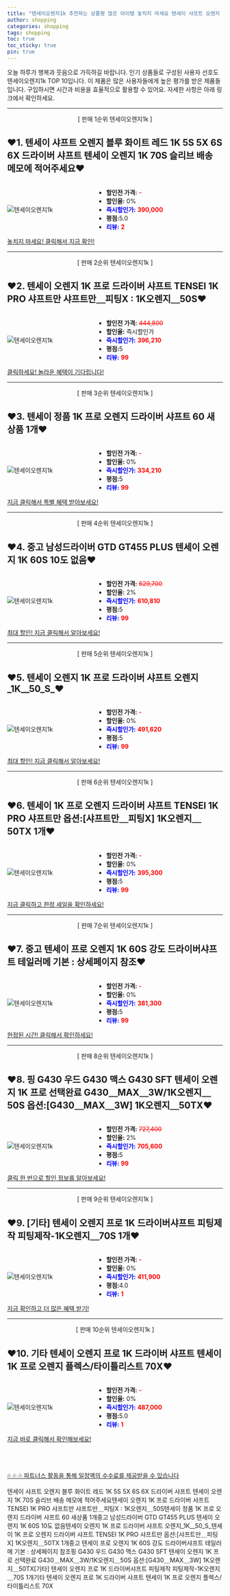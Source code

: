 ```yaml
---
title: "텐세이오렌지1k 추천하는 상품평 많은 아이템 놓치지 마세요 텐세이 샤프트 오렌지 블루 화이트"
author: shopping
categories: shopping
tags: shopping
toc: true
toc_sticky: true
pin: true
---
```

오늘 하루가 행복과 웃음으로 가득하길 바랍니다. 인기 상품들로 구성된 사용자 선호도 텐세이오렌지1k TOP 10입니다. 이 제품은 많은 사용자들에게 높은 평가를 받은 제품들입니다. 구입하시면 시간과 비용을 효율적으로 활용할 수 있어요. 자세한 사항은 아래 링크에서 확인하세요.

---
<p class="toplist" style="margin: 0 auto; display: block; width: fit-content;">[ 판매 1순위 텐세이오렌지1k ]</p>

<h2><strong>❤️1. 텐세이 샤프트 오렌지 블루 화이트 레드 1K 5S 5X 6S 6X 드라이버 샤프트 텐세이 오렌지 1K 70S 슬리브 배송 메모에 적어주세요❤️</strong></h2>

<div style="display: flex; align-items: center;">
    <div style="flex: 0.4;">
        <img src="https://thumbnail9.coupangcdn.com/thumbnails/remote/230x230ex/image/vendor_inventory/e945/43c111a39155e5288ff4cd757fe00dc326457cc416f89d976e848b7a9ce2.jpg" alt="텐세이오렌지1k" style="max-width: 100%;">
    </div>
    <div style="flex: 0.6; margin-left: 10px;">
        <ul>
            <li><strong>할인전 가격:</strong> <del style="color: red;">-</del></li>
            <li><strong>할인율:</strong> 0%</li>
            <li><span style='color:blue'><strong>즉시할인가:</strong></span> <span style='color:red'><strong>390,000</strong></span></li>
            <li><strong>평점:</strong>5.0</li>
            <li><span style='color:blue'><strong>리뷰:</strong></span> <span style='color:red'><strong>2</strong></span></li>
        </ul>
    </div>
</div>
<div class="center">
    <a href="https://selin100587001.github.io?lptag=AF9450613&subid=githubio&pageKey=7474257128&traceid=V0-153&itemId=19509042550&vendorItemId=86617949430" class="myButton">
        놓치지 마세요! 클릭해서 지금 확인!
    </a>
</div>


---
<p class="toplist" style="margin: 0 auto; display: block; width: fit-content;">[ 판매 2순위 텐세이오렌지1k ]</p>

<h2><strong>❤️2. 텐세이 오렌지 1K 프로 드라이버 샤프트 TENSEI 1K PRO 샤프트만 샤프트만＿피팅X : 1K오렌지＿50S❤️</strong></h2>

<div style="display: flex; align-items: center;">
    <div style="flex: 0.4;">
        <img src="https://thumbnail6.coupangcdn.com/thumbnails/remote/230x230ex/image/vendor_inventory/bf1b/c57d68e1aca6b47d80bd5fca9e85b4e63904cda7cb4f0f192d062491f5c2.jpg" alt="텐세이오렌지1k" style="max-width: 100%;">
    </div>
    <div style="flex: 0.6; margin-left: 10px;">
        <ul>
            <li><strong>할인전 가격:</strong> <del style="color: red;">444,800</del></li>
            <li><strong>할인율:</strong> 즉시할인가</li>
            <li><span style='color:blue'><strong>즉시할인가:</strong></span> <span style='color:red'><strong>396,210</strong></span></li>
            <li><strong>평점:</strong>5</li>
            <li><span style='color:blue'><strong>리뷰:</strong></span> <span style='color:red'><strong>99</strong></span></li>
        </ul>
    </div>
</div>
<div class="center">
    <a href="https://selin100587001.github.io?lptag=AF9450613&subid=githubio&pageKey=7568639583&traceid=V0-153&itemId=19955174902&vendorItemId=87114017630" class="myButton">
        클릭하세요! 놀라운 혜택이 기다립니다!
    </a>
</div>


---
<p class="toplist" style="margin: 0 auto; display: block; width: fit-content;">[ 판매 3순위 텐세이오렌지1k ]</p>

<h2><strong>❤️3. 텐세이 정품 1K 프로 오렌지 드라이버 샤프트 60 새상품 1개❤️</strong></h2>

<div style="display: flex; align-items: center;">
    <div style="flex: 0.4;">
        <img src="https://thumbnail8.coupangcdn.com/thumbnails/remote/230x230ex/image/vendor_inventory/4143/512ebe726f39b14065d65029cd83a4502e82d39d255f70e98f5e312fa148.png" alt="텐세이오렌지1k" style="max-width: 100%;">
    </div>
    <div style="flex: 0.6; margin-left: 10px;">
        <ul>
            <li><strong>할인전 가격:</strong> <del style="color: red;">-</del></li>
            <li><strong>할인율:</strong> 0%</li>
            <li><span style='color:blue'><strong>즉시할인가:</strong></span> <span style='color:red'><strong>334,210</strong></span></li>
            <li><strong>평점:</strong>5</li>
            <li><span style='color:blue'><strong>리뷰:</strong></span> <span style='color:red'><strong>99</strong></span></li>
        </ul>
    </div>
</div>
<div class="center">
    <a href="https://selin100587001.github.io?lptag=AF9450613&subid=githubio&pageKey=7207838509&traceid=V0-153&itemId=18233342724&vendorItemId=87660877061" class="myButton">
        지금 클릭해서 특별 혜택 받아보세요!
    </a>
</div>


---
<p class="toplist" style="margin: 0 auto; display: block; width: fit-content;">[ 판매 4순위 텐세이오렌지1k ]</p>

<h2><strong>❤️4. 중고 남성드라이버 GTD GT455 PLUS 텐세이 오렌지 1K 60S 10도 없음❤️</strong></h2>

<div style="display: flex; align-items: center;">
    <div style="flex: 0.4;">
        <img src="https://thumbnail9.coupangcdn.com/thumbnails/remote/230x230ex/image/vendor_inventory/e39b/802562ef75615aef2757f4cd8de81f9d84a8534e409d29804f882990454d.jpg" alt="텐세이오렌지1k" style="max-width: 100%;">
    </div>
    <div style="flex: 0.6; margin-left: 10px;">
        <ul>
            <li><strong>할인전 가격:</strong> <del style="color: red;">629,700</del></li>
            <li><strong>할인율:</strong> 2%</li>
            <li><span style='color:blue'><strong>즉시할인가:</strong></span> <span style='color:red'><strong>610,810</strong></span></li>
            <li><strong>평점:</strong>5</li>
            <li><span style='color:blue'><strong>리뷰:</strong></span> <span style='color:red'><strong>99</strong></span></li>
        </ul>
    </div>
</div>
<div class="center">
    <a href="https://selin100587001.github.io?lptag=AF9450613&subid=githubio&pageKey=8253849246&traceid=V0-153&itemId=23766438897&vendorItemId=90790782489" class="myButton">
        최대 할인! 지금 클릭해서 알아보세요!
    </a>
</div>


---
<p class="toplist" style="margin: 0 auto; display: block; width: fit-content;">[ 판매 5순위 텐세이오렌지1k ]</p>

<h2><strong>❤️5. 텐세이 오렌지 1K 프로 드라이버 샤프트 오렌지_1K__50_S_❤️</strong></h2>

<div style="display: flex; align-items: center;">
    <div style="flex: 0.4;">
        <img src="https://thumbnail8.coupangcdn.com/thumbnails/remote/230x230ex/image/vendor_inventory/4143/512ebe726f39b14065d65029cd83a4502e82d39d255f70e98f5e312fa148.png" alt="텐세이오렌지1k" style="max-width: 100%;">
    </div>
    <div style="flex: 0.6; margin-left: 10px;">
        <ul>
            <li><strong>할인전 가격:</strong> <del style="color: red;">-</del></li>
            <li><strong>할인율:</strong> 0%</li>
            <li><span style='color:blue'><strong>즉시할인가:</strong></span> <span style='color:red'><strong>491,620</strong></span></li>
            <li><strong>평점:</strong>5</li>
            <li><span style='color:blue'><strong>리뷰:</strong></span> <span style='color:red'><strong>99</strong></span></li>
        </ul>
    </div>
</div>
<div class="center">
    <a href="https://selin100587001.github.io?lptag=AF9450613&subid=githubio&pageKey=7598336142&traceid=V0-153&itemId=20093781568&vendorItemId=87660877938" class="myButton">
        최대 할인! 지금 클릭해서 알아보세요!
    </a>
</div>


---
<p class="toplist" style="margin: 0 auto; display: block; width: fit-content;">[ 판매 6순위 텐세이오렌지1k ]</p>

<h2><strong>❤️6. 텐세이 1K 프로 오렌지 드라이버 샤프트 TENSEI 1K PRO 샤프트만 옵션:[샤프트만＿피팅X] 1K오렌지＿50TX 1개❤️</strong></h2>

<div style="display: flex; align-items: center;">
    <div style="flex: 0.4;">
        <img src="https://thumbnail7.coupangcdn.com/thumbnails/remote/230x230ex/image/vendor_inventory/bb46/e0fb5b38eedd7e0d6e7a06483a72d8a87a741e485abd29037d106340dd29.jpg" alt="텐세이오렌지1k" style="max-width: 100%;">
    </div>
    <div style="flex: 0.6; margin-left: 10px;">
        <ul>
            <li><strong>할인전 가격:</strong> <del style="color: red;">-</del></li>
            <li><strong>할인율:</strong> 0%</li>
            <li><span style='color:blue'><strong>즉시할인가:</strong></span> <span style='color:red'><strong>395,300</strong></span></li>
            <li><strong>평점:</strong>5</li>
            <li><span style='color:blue'><strong>리뷰:</strong></span> <span style='color:red'><strong>99</strong></span></li>
        </ul>
    </div>
</div>
<div class="center">
    <a href="https://selin100587001.github.io?lptag=AF9450613&subid=githubio&pageKey=7566102218&traceid=V0-153&itemId=19943844417&vendorItemId=87043713766" class="myButton">
        지금 클릭하고 한정 세일을 확인하세요!
    </a>
</div>


---
<p class="toplist" style="margin: 0 auto; display: block; width: fit-content;">[ 판매 7순위 텐세이오렌지1k ]</p>

<h2><strong>❤️7. 중고 텐세이 프로 오렌지 1K 60S 강도 드라이버샤프트 테일러메 기본 : 상세페이지 참조❤️</strong></h2>

<div style="display: flex; align-items: center;">
    <div style="flex: 0.4;">
        <img src="https://thumbnail9.coupangcdn.com/thumbnails/remote/230x230ex/image/vendor_inventory/8a9f/6f6baaa2ce57292e4edf7170456d0945881a6d817b5eb0dec9cf961266e5.jpg" alt="텐세이오렌지1k" style="max-width: 100%;">
    </div>
    <div style="flex: 0.6; margin-left: 10px;">
        <ul>
            <li><strong>할인전 가격:</strong> <del style="color: red;">-</del></li>
            <li><strong>할인율:</strong> 0%</li>
            <li><span style='color:blue'><strong>즉시할인가:</strong></span> <span style='color:red'><strong>381,300</strong></span></li>
            <li><strong>평점:</strong>5</li>
            <li><span style='color:blue'><strong>리뷰:</strong></span> <span style='color:red'><strong>99</strong></span></li>
        </ul>
    </div>
</div>
<div class="center">
    <a href="https://selin100587001.github.io?lptag=AF9450613&subid=githubio&pageKey=8233446755&traceid=V0-153&itemId=23699357473&vendorItemId=90724427649" class="myButton">
        한정된 시간! 클릭해서 확인하세요!
    </a>
</div>


---
<p class="toplist" style="margin: 0 auto; display: block; width: fit-content;">[ 판매 8순위 텐세이오렌지1k ]</p>

<h2><strong>❤️8. 핑 G430 우드 G430 맥스 G430 SFT 텐세이 오렌지 1K 프로 선택완료 G430＿MAX＿3W/1K오렌지＿50S 옵션:[G430＿MAX＿3W] 1K오렌지＿50TX❤️</strong></h2>

<div style="display: flex; align-items: center;">
    <div style="flex: 0.4;">
        <img src="https://thumbnail6.coupangcdn.com/thumbnails/remote/230x230ex/image/vendor_inventory/14bd/8f8d01cb99e963b0f35c0860fb8e2229efe7d7527dc3948b625a32f8346c.jpg" alt="텐세이오렌지1k" style="max-width: 100%;">
    </div>
    <div style="flex: 0.6; margin-left: 10px;">
        <ul>
            <li><strong>할인전 가격:</strong> <del style="color: red;">727,400</del></li>
            <li><strong>할인율:</strong> 2%</li>
            <li><span style='color:blue'><strong>즉시할인가:</strong></span> <span style='color:red'><strong>705,600</strong></span></li>
            <li><strong>평점:</strong>5</li>
            <li><span style='color:blue'><strong>리뷰:</strong></span> <span style='color:red'><strong>99</strong></span></li>
        </ul>
    </div>
</div>
<div class="center">
    <a href="https://selin100587001.github.io?lptag=AF9450613&subid=githubio&pageKey=7537754793&traceid=V0-153&itemId=19807409307&vendorItemId=88331109950" class="myButton">
        클릭 한 번으로 할인 정보를 알아보세요!
    </a>
</div>


---
<p class="toplist" style="margin: 0 auto; display: block; width: fit-content;">[ 판매 9순위 텐세이오렌지1k ]</p>

<h2><strong>❤️9. [기타] 텐세이 오렌지 프로 1K 드라이버샤프트 피팅제작 피팅제작-1K오렌지＿70S 1개❤️</strong></h2>

<div style="display: flex; align-items: center;">
    <div style="flex: 0.4;">
        <img src="https://thumbnail7.coupangcdn.com/thumbnails/remote/230x230ex/image/vendor_inventory/3824/5260d6156f2f5cea5cd2b345714174e54b023542946905d374d5d2b5eec4.jpg" alt="텐세이오렌지1k" style="max-width: 100%;">
    </div>
    <div style="flex: 0.6; margin-left: 10px;">
        <ul>
            <li><strong>할인전 가격:</strong> <del style="color: red;">-</del></li>
            <li><strong>할인율:</strong> 0%</li>
            <li><span style='color:blue'><strong>즉시할인가:</strong></span> <span style='color:red'><strong>411,900</strong></span></li>
            <li><strong>평점:</strong>4.0</li>
            <li><span style='color:blue'><strong>리뷰:</strong></span> <span style='color:red'><strong>1</strong></span></li>
        </ul>
    </div>
</div>
<div class="center">
    <a href="https://selin100587001.github.io?lptag=AF9450613&subid=githubio&pageKey=7573897436&traceid=V0-153&itemId=19979730257&vendorItemId=87114434854" class="myButton">
        지금 확인하고 더 많은 혜택 받기!
    </a>
</div>


---
<p class="toplist" style="margin: 0 auto; display: block; width: fit-content;">[ 판매 10순위 텐세이오렌지1k ]</p>

<h2><strong>❤️10. 기타 텐세이 오렌지 프로 1K 드라이버 샤프트 텐세이 1K 프로 오렌지 플렉스/타이틀리스트 70X❤️</strong></h2>

<div style="display: flex; align-items: center;">
    <div style="flex: 0.4;">
        <img src="https://thumbnail10.coupangcdn.com/thumbnails/remote/230x230ex/image/vendor_inventory/7905/db487af49fad0fd15bd9b1a07c8c2d1d3f73c9d5ad3b2b7b4bb6f746d0bc.jpg" alt="텐세이오렌지1k" style="max-width: 100%;">
    </div>
    <div style="flex: 0.6; margin-left: 10px;">
        <ul>
            <li><strong>할인전 가격:</strong> <del style="color: red;">-</del></li>
            <li><strong>할인율:</strong> 0%</li>
            <li><span style='color:blue'><strong>즉시할인가:</strong></span> <span style='color:red'><strong>487,000</strong></span></li>
            <li><strong>평점:</strong>5.0</li>
            <li><span style='color:blue'><strong>리뷰:</strong></span> <span style='color:red'><strong>1</strong></span></li>
        </ul>
    </div>
</div>
<div class="center">
    <a href="https://selin100587001.github.io?lptag=AF9450613&subid=githubio&pageKey=7258675995&traceid=V0-153&itemId=18482594708&vendorItemId=86041583637" class="myButton">
        지금 바로 클릭해서 확인해보세요!
    </a>
</div>

<br><br><br>[💦 💦 💦 파트너스 활동을 통해 일정액의 수수료를 제공받을 수 있습니다](https://link.coupang.com/a/bcpT2c)<br><br>텐세이 샤프트 오렌지 블루 화이트 레드 1K 5S 5X 6S 6X 드라이버 샤프트 텐세이 오렌지 1K 70S 슬리브 배송 메모에 적어주세요텐세이 오렌지 1K 프로 드라이버 샤프트 TENSEI 1K PRO 샤프트만 샤프트만＿피팅X : 1K오렌지＿50S텐세이 정품 1K 프로 오렌지 드라이버 샤프트 60 새상품 1개중고 남성드라이버 GTD GT455 PLUS 텐세이 오렌지 1K 60S 10도 없음텐세이 오렌지 1K 프로 드라이버 샤프트 오렌지_1K__50_S_텐세이 1K 프로 오렌지 드라이버 샤프트 TENSEI 1K PRO 샤프트만 옵션:[샤프트만＿피팅X] 1K오렌지＿50TX 1개중고 텐세이 프로 오렌지 1K 60S 강도 드라이버샤프트 테일러메 기본 : 상세페이지 참조핑 G430 우드 G430 맥스 G430 SFT 텐세이 오렌지 1K 프로 선택완료 G430＿MAX＿3W/1K오렌지＿50S 옵션:[G430＿MAX＿3W] 1K오렌지＿50TX[기타] 텐세이 오렌지 프로 1K 드라이버샤프트 피팅제작 피팅제작-1K오렌지＿70S 1개기타 텐세이 오렌지 프로 1K 드라이버 샤프트 텐세이 1K 프로 오렌지 플렉스/타이틀리스트 70X